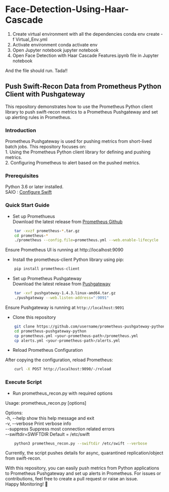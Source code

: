 # Face-Detection-Using-Haar-Cascade

1. Create virtual environment with all the dependencies
conda env create -f Virtual_Env.yml
2. Activate environment
conda activate env
3. Open Jupyter notebook
jupyter notebook
4. Open Face Detection with Haar Cascade Features.ipynb file in Jupyter notebook

And the file should run. Tada!!


## Push Swift-Recon Data from Prometheus Python Client with Pushgateway
This repository demonstrates how to use the Prometheus Python client library to push swift-recon metrics to a Prometheus Pushgateway and set up alerting rules in Prometheus.

### Introduction
Prometheus Pushgateway is used for pushing metrics from short-lived batch jobs. This repository focuses on:\
	1. Using the Prometheus Python client library for defining and pushing metrics.\
	2. Configuring Prometheus to alert based on the pushed metrics.

### Prerequisites
Python 3.6 or later installed.\
SAIO : [Configure Swift](https://docs.openstack.org/swift/latest/development_saio.html)

### Quick Start Guide
* Set up Promethueus\
	Download the latest release from [Prometheus Github](https://github.com/prometheus/prometheus/releases)
````bash
	tar -xvzf prometheus-*.tar.gz
	cd prometheus-*
	./prometheus --config.file=prometheus.yml --web.enable-lifecycle
````
Ensure Prometheus UI is running at http://localhost:9090

* Install the prometheus-client Python library using pip:
````bash
	pip install prometheus-client
````

* Set up Prometheus Pushgateway\
	Download the latest release from [Pushgateway](https://prometheus.io/download/)
````bash
	tar -xvf pushgateway-1.4.3.linux-amd64.tar.gz
	./pushgateway --web.listen-address=":9091"
````
Ensure Pushgateway is running at ````http://localhost:9091````

* Clone this repository
````bash
	git clone https://github.com/username/prometheus-pushgateway-python.git
	cd prometheus-pushgateway-python
	cp prometheus.yml <your-prometheus-path>/prometheus.yml
	cp alerts.yml <your-prometheus-path>/alerts.yml
````
* Reload Prometheus Configuration

After copying the configuration, reload Prometheus:
````bash
	curl -X POST http://localhost:9090/-/reload
`````

### Execute Script

* Run prometheus_recon.py with required options

Usage: prometheus_recon.py [options]

Options:\
-h, --help show this help message and exit\
-v, --verbose Print verbose info\
--suppress Suppress most connection related errors\
--swiftdir=SWIFTDIR Default = /etc/swift

````bash
	python3 prometheus_recon.py --swiftdir /etc/swift --verbose
````
Currently, the script pushes details for async, quarantined replication/object from swift-recon.

With this repository, you can easily push metrics from Python applications to Prometheus Pushgateway and set up alerts in Prometheus. For issues or contributions, feel free to create a pull request or raise an issue.\
Happy Monitoring! 🎉
